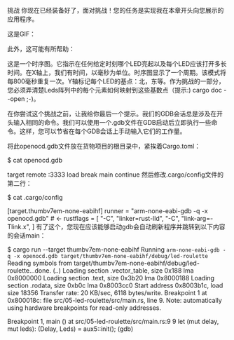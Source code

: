 挑战
你现在已经装备好了，面对挑战！您的任务是实现我在本章开头向您展示的应用程序。

这是GIF：



此外，这可能有所帮助：



这是一个时序图。它指示在任何给定时刻哪个LED亮起以及每个LED应该打开多长时间。在X轴上，我们有时间，以毫秒为单位。时序图显示了一个周期。该模式将每800毫秒重复一次。Y轴标记每个LED的基点：北，东等。作为挑战的一部分，您必须弄清楚Leds阵列中的每个元素如何映射到这些基数点（提示:) cargo doc --open ;-)。

在你尝试这个挑战之前，让我给你最后一个提示。我们的GDB会话总是涉及在开头输入相同的命令。我们可以使用一个.gdb文件在GDB启动后立即执行一些命令。这样，您可以节省在每个GDB会话上手动输入它们的工作量。

将此openocd.gdb文件放在货物项目的根目录中，紧挨着Cargo.toml：


$ cat openocd.gdb

target remote :3333
load
break main
continue
然后修改.cargo/config文件的第二行：


$ cat .cargo/config

[target.thumbv7em-none-eabihf]
runner = "arm-none-eabi-gdb -q -x openocd.gdb" # <-
rustflags = [
  "-C", "linker=rust-lld",
  "-C", "link-arg=-Tlink.x",
]
有了这个，您现在应该能够启动gdb会自动刷新程序并跳转到以下内容的会话main：


$ cargo run --target thumbv7em-none-eabihf
     Running `arm-none-eabi-gdb -q -x openocd.gdb target/thumbv7em-none-eabihf/debug/led-roulette`
Reading symbols from target/thumbv7em-none-eabihf/debug/led-roulette...done.
(..)
Loading section .vector_table, size 0x188 lma 0x8000000
Loading section .text, size 0x3b20 lma 0x8000188
Loading section .rodata, size 0xb0c lma 0x8003cc0
Start address 0x8003b1c, load size 18356
Transfer rate: 20 KB/sec, 6118 bytes/write.
Breakpoint 1 at 0x800018c: file src/05-led-roulette/src/main.rs, line 9.
Note: automatically using hardware breakpoints for read-only addresses.

Breakpoint 1, main () at src/05-led-roulette/src/main.rs:9
9           let (mut delay, mut leds): (Delay, Leds) = aux5::init();
(gdb)